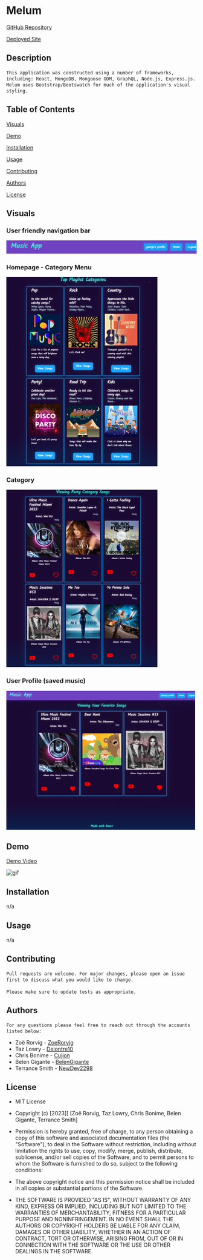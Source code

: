 # Melum

  [GitHub Repository](https://github.com/NewDev2298/music-player-app)

  [Deployed Site](https://fierce-caverns-99507.herokuapp.com/)

## Description


    This application was constructed using a number of frameworks, including: React, MongoDB, Mongoose ODM, GraphQL, Node.js, Express.js. Melum uses Bootstrap/Bootswatch for much of the application's visual styling.  

## Table of Contents

  [Visuals](#visuals)

  [Demo](#demo)

  [Installation](#installation)

  [Usage](#usage)

  [Contributing](#contributing)

  [Authors](#authors)

  [License](#license)

## Visuals

### User friendly navigation bar

![Navigation](./images/navbar.png)

### Homepage - Category Menu

![home](./images/categories.png)

### Category

![pop](./images/pop.png)

### User Profile (saved music)

![profile](./images/profile.png)

## Demo

[Demo Video](./images/melum.webm)

![gif](./images/Melum.gif)

## Installation 
  
  n/a
  
## Usage
  
  n/a

## Contributing 
  
    Pull requests are welcome. For major changes, please open an issue first to discuss what you would like to change.

    Please make sure to update tests as appropriate. 

## Authors

    For any questions please feel free to reach out through the accounts listed below:


* Zoë Rorvig - [ZoeRorvig](https://github.com/ZoeRorvig)
* Taz Lowry - [Deiontre10](https://github.com/Deiontre10)
* Chris Bonime - [Cujion](https://github.com/Cujion)
* Belen Gigante - [BelenGigante](https://github.com/BelenGigante)
* Terrance Smith - [NewDev2298](https://github.com/NewDev2298)

## License
* MIT License

* Copyright (c) [2023]] [Zoë Rorvig, Taz Lowry, Chris Bonime, Belen Gigante, Terrance Smith]

* Permission is hereby granted, free of charge, to any person obtaining a copy
of this software and associated documentation files (the "Software"), to deal
in the Software without restriction, including without limitation the rights
to use, copy, modify, merge, publish, distribute, sublicense, and/or sell
copies of the Software, and to permit persons to whom the Software is
furnished to do so, subject to the following conditions:

* The above copyright notice and this permission notice shall be included in all
copies or substantial portions of the Software.

* THE SOFTWARE IS PROVIDED "AS IS", WITHOUT WARRANTY OF ANY KIND, EXPRESS OR
IMPLIED, INCLUDING BUT NOT LIMITED TO THE WARRANTIES OF MERCHANTABILITY,
FITNESS FOR A PARTICULAR PURPOSE AND NONINFRINGEMENT. IN NO EVENT SHALL THE
AUTHORS OR COPYRIGHT HOLDERS BE LIABLE FOR ANY CLAIM, DAMAGES OR OTHER
LIABILITY, WHETHER IN AN ACTION OF CONTRACT, TORT OR OTHERWISE, ARISING FROM,
OUT OF OR IN CONNECTION WITH THE SOFTWARE OR THE USE OR OTHER DEALINGS IN THE
SOFTWARE.